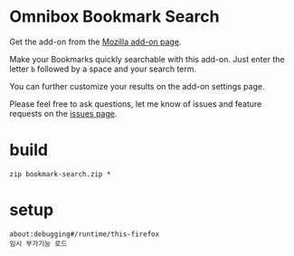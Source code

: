 # Omnibox Bookmark Search

Get the add-on from the [Mozilla add-on page](https://addons.mozilla.org/de/firefox/addon/omnibox-bookmark-search/).

Make your Bookmarks quickly searchable with this add-on. Just enter the letter `b` followed by a space and your search term.

You can further customize your results on the add-on settings page.

Please feel free to ask questions, let me know of issues and feature requests on the [issues page](https://github.com/nralbrecht/bookmark-search/issues).

# build
```
zip bookmark-search.zip *
```

# setup
```
about:debugging#/runtime/this-firefox
임시 부가기능 로드
```